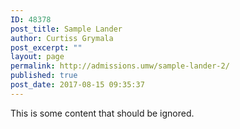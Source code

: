 ```yaml
---
ID: 48378
post_title: Sample Lander
author: Curtiss Grymala
post_excerpt: ""
layout: page
permalink: http://admissions.umw/sample-lander-2/
published: true
post_date: 2017-08-15 09:35:37
---
```

This is some content that should be ignored.